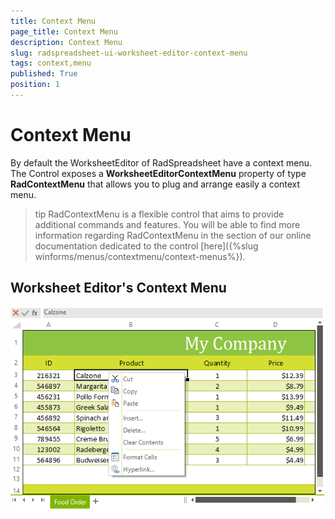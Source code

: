 ```yaml
---
title: Context Menu
page_title: Context Menu
description: Context Menu
slug: radspreadsheet-ui-worksheet-editor-context-menu
tags: context,menu
published: True
position: 1
---
```


# Context Menu

By default the WorksheetEditor of RadSpreadsheet have a context menu. The Control exposes a __WorksheetEditorContextMenu__ property of type __RadContextMenu__ that allows you to plug and arrange easily a context menu.      

>tip RadContextMenu is a flexible control that aims to provide additional commands and features. You will be able to find more information regarding RadContextMenu in the section of our online documentation dedicated to the control [here]({%slug winforms/menus/contextmenu/context-menus%}).
        

## Worksheet Editor's Context Menu

![Rad Spreadsheet UI Worksheet Editor Context Menu 01](images/RadSpreadsheet_UI_Worksheet_Editor_Context_Menu_01.png)


          
